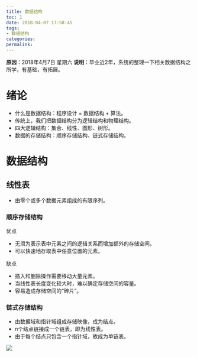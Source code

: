 ```yaml
---
title: 数据结构
toc: 1
date: 2018-04-07 17:58:45
tags:
- 数据结构
categories:
permalink:
---
```

**原因**：2018年4月7日 星期六
**说明**：毕业近2年，系统的整理一下相关数据结构之所学，有基础，有拓展。

<!-- more -->

# 绪论
- 什么是数据结构：程序设计 = 数据结构 + 算法。
- 传统上，我们把数据结构分为逻辑结构和物理结构。
- 四大逻辑结构：集合、线性、图形、树形。
- 数据的存储结构：顺序存储结构、链式存储结构。

# 数据结构

## 线性表
- 由零个或多个数据元素组成的有限序列。

### 顺序存储结构

优点
- 无须为表示表中元素之间的逻辑关系而增加额外的存储空间。
- 可以快速地存取表中任意位置的元素。

缺点
- 插入和删除操作需要移动大量元素。
- 当线性表长度变化较大时，难以确定存储空间的容量。
- 容易造成存储空间的“碎片”。

### 链式存储结构

- 由数据域和指针域组成存储映像，成为结点。
- n个结点链接成一个链表，即为线性表。
- 由于每个结点只包含一个指针域，故成为单链表。

![](http://image.yaopig.com/blog/80752933-FFA5-420C-BFB2-5787B3985DA0.png)


